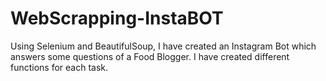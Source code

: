 # WebScrapping-InstaBOT

Using Selenium and BeautifulSoup, I have created an Instagram Bot which answers some questions of a Food Blogger.
I have created different functions for each task.
